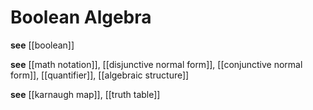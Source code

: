# Boolean Algebra

**see** [[boolean]]

**see** [[math notation]], [[disjunctive normal form]], [[conjunctive normal form]], [[quantifier]], [[algebraic structure]]

**see** [[karnaugh map]], [[truth table]]
